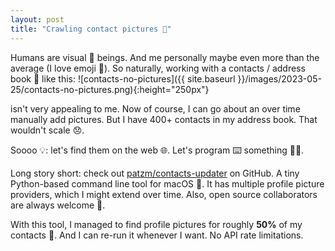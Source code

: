 ```yaml
---
layout: post
title: "Crawling contact pictures 👤"
---
```


Humans are visual 👀 beings.
And me personally maybe even more than the average (I love emoji 🙈).
So naturally, working with a contacts / address book 📔 like this:
![contacts-no-pictures]({{ site.baseurl }}/images/2023-05-25/contacts-no-pictures.png){:height="250px"}

isn't very appealing to me.
Now of course, I can go about an over time manually add pictures.
But I have 400+ contacts in my address book.
That wouldn't scale 😞.

Soooo 💡: let's find them on the web 🌐.
Let's program ⌨️ something 🎉🙌.

Long story short: check out [patzm/contacts-updater](https://github.com/patzm/contacts-updater) on GitHub.
A tiny Python-based command line tool for macOS 🍏.
It has multiple profile picture providers, which I might extend over time.
Also, open source collaborators are always welcome 🤗.

With this tool, I managed to find profile pictures for roughly **50%** of my contacts 🚀.
And I can re-run it whenever I want.
No API rate limitations.
